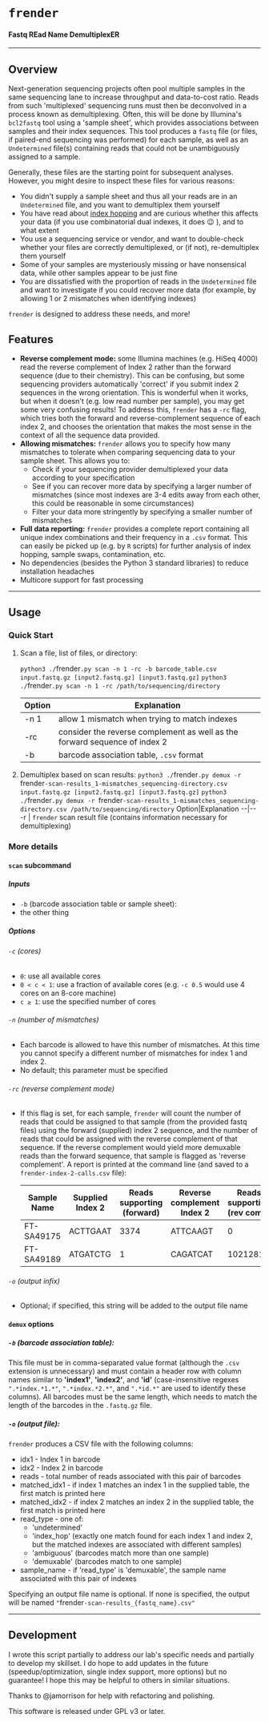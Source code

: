 # ```frender```

#### Fastq REad Name DemultiplexER

---
## Overview
Next-generation sequencing projects often pool multiple samples in the same sequencing lane to increase throughput and data-to-cost ratio. Reads from such 'multiplexed' sequencing runs must then be deconvolved in a process known as demultiplexing. Often, this will be done by Illumina's ```bcl2fastq``` tool using a 'sample sheet', which provides associations between samples and their index sequences. This tool produces a ```fastq``` file (or files, if paired-end sequencing was performed) for each sample, as well as an ```Undetermined``` file(s) containing reads that could not be unambiguously assigned to a sample.

Generally, these files are the starting point for subsequent analyses. However, you might desire to inspect these files for various reasons:

* You didn't supply a sample sheet and thus all your reads are in an ```Undetermined``` file, and you want to demultiplex them yourself
* You have read about [index hopping](https://www.illumina.com/techniques/sequencing/ngs-library-prep/multiplexing/index-hopping.html#:~:text=What%20is%20Index%20Hopping%3F%20Index%20hopping%20or%20index,to%20a%20different%20index%20%28in%20the%20multiplexed%20pool%29.) and are curious whether this affects your data (if you use combinatorial dual indexes, it does :wink: ), and to what extent
* You use a sequencing service or vendor, and want to double-check whether your files are correctly demultiplexed, or (if not), re-demultiplex them yourself
* Some of your samples are mysteriously missing or have nonsensical data, while other samples appear to be just fine
* You are dissatisfied with the proportion of reads in the ```Undetermined``` file and want to investigate if you could recover more data (for example, by allowing 1 or 2 mismatches when identifying indexes)

```frender``` is designed to address these needs, and more!

## Features

* **Reverse complement mode:** some Illumina machines (e.g. HiSeq 4000) read the reverse complement of Index 2 rather than the forward sequence (due to their chemistry). This can be confusing, but some sequencing providers  automatically 'correct' if you submit index 2 sequences in the wrong orientation. This is wonderful when it works, but when it doesn't (e.g. low read number per sample), you may get some very confusing results! To address this, ```frender``` has a  ```-rc``` flag, which tries both the forward and reverse-complement sequence of each index 2, and chooses the orientation that makes the most sense in the context of all the sequence data provided.
* **Allowing mismatches:** ```frender``` allows you to specify how many mismatches to tolerate when comparing sequencing data to your sample sheet. This allows you to:
    * Check if your sequencing provider demultiplexed your data according to your specification
    * See if you can recover more data by specifying a larger number of mismatches (since most indexes are 3-4 edits away from each other, this could be reasonable in some circumstances)
    * Filter your data more stringently by specifying a smaller number of mismatches
* **Full data reporting:** ```frender``` provides a complete report containing all unique index combinations and their frequency in a ```.csv``` format. This can easily be picked up (e.g. by ```R``` scripts) for further analysis of index hopping, sample swaps, contamination, etc.
* No dependencies (besides the Python 3 standard libraries) to reduce installation headaches
* Multicore support for fast processing

---

## Usage

### Quick Start

1. Scan a file, list of files, or directory:

    ```python3 ./```frender```.py scan -n 1 -rc -b barcode_table.csv input.fastq.gz [input2.fastq.gz] [input3.fastq.gz]```
    ```python3 ./```frender```.py scan -n 1 -rc /path/to/sequencing/directory```

    Option|Explanation
    --|--
    -n 1 | allow 1 mismatch when trying to match indexes 
    -rc | consider the reverse complement as well as the forward sequence of index 2
    -b | barcode association table, ```.csv``` format

2. Demultiplex based on scan results:
    ```python3 ./```frender```.py demux -r ```frender```-scan-results_1-mismatches_sequencing-directory.csv input.fastq.gz [input2.fastq.gz] [input3.fastq.gz]```
     ```python3 ./```frender```.py demux -r ```frender```-scan-results_1-mismatches_sequencing-directory.csv /path/to/sequencing/directory```
    Option|Explanation
    --|--
    -r | ```frender``` scan result file (contains information necessary for demultiplexing) 


### More details

#### ```scan``` subcommand

##### Inputs

* ```-b``` (barcode association table or sample sheet): 
* the other thing

##### Options

###### ```-c``` (cores)

* ```0```: use all available cores
* ```0 < c < 1```: use a fraction of available cores (e.g. ```-c 0.5``` would use 4 cores on an 8-core machine)
* ```c ≥ 1```: use the specified number of cores

###### ```-n``` (number of mismatches)

* Each barcode is allowed to have this number of mismatches. At this time you cannot specify a different number of mismatches for index 1 and index 2.
* No default; this parameter must be specified

###### ```-rc``` (reverse complement mode)

* If this flag is set, for each sample, ```frender``` will count the number of reads that could be assigned to that sample (from the provided fastq files) using the forward (supplied) index 2 sequence, and the number of reads that could be assigned with the reverse complement of that sequence. If the reverse complement would yield more demuxable reads than the forward sequence, that sample is flagged as 'reverse complement'. A report is printed at the command line (and saved to a ```frender-index-2-calls.csv``` file):

    Sample Name|Supplied Index 2|Reads supporting (forward)|Reverse complement Index 2|Reads supporting (rev comp)|Final call
    --|--|--|--|--|--
    FT-SA49175|ACTTGAAT|3374|ATTCAAGT|0|forward
    FT-SA49189|ATGATCTG|1|CAGATCAT|1021281|reverse complement

###### ```-o``` (output infix)

* Optional; if specified, this string will be added to the output file name

#### ```demux``` options

##### ```-b``` (barcode association table):

This file must be in comma-separated value format (although the ```.csv``` extension is unnecessary) and must contain a header row with column names similar to **'index1'**, **'index2'**, and **'id'** (case-insensitive regexes ```".*index.*1.*"```, ```".*index.*2.*"```, and ```".*id.*"``` are used to identify these columns). All barcodes must be the same length, which needs to match the length of the barcodes in the ```.fastq.gz``` file. 

##### ```-o``` (output file):

```frender``` produces a CSV file with the following columns:
* idx1 - Index 1 in barcode
* idx2 - Index 2 in barcode
* reads - total number of reads associated with this pair of barcodes
* matched_idx1 - if index 1 matches an index 1 in the supplied table, the first match is printed here
* matched_idx2 - if index 2 matches an index 2 in the supplied table, the first match is printed here
* read_type - one of:
    - 'undetermined'
    - 'index_hop' (exactly one match found for each index 1 and index 2, but the matched indexes are associated with different samples)
    - 'ambiguous' (barcodes match more than one sample)
    - 'demuxable' (barcodes match to one sample)
* sample_name - if 'read_type' is 'demuxable', the sample name associated with this pair of indexes


Specifying an output file name is optional. If none is specified, the output will be named ```"```frender```-scan-results_{fastq_name}.csv"```

---
## Development

I wrote this script partially to address our lab's specific needs and partially to develop my skillset. I do hope to add updates in the future (speedup/optimization, single index support, more options) but no guarantee! I hope this may be helpful to others in similar situations.

Thanks to @jamorrison for help with refactoring and polishing.

This software is released under GPL v3 or later.
